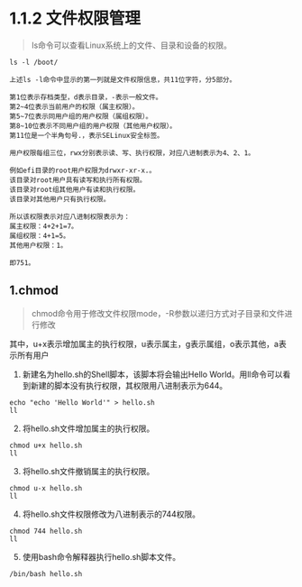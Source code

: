 # 1.1.2 文件权限管理

>ls命令可以查看Linux系统上的文件、目录和设备的权限。

```
ls -l /boot/

上述ls -l命令中显示的第一列就是文件权限信息，共11位字符，分5部分。

第1位表示存档类型，d表示目录，-表示一般文件。
第2~4位表示当前用户的权限（属主权限）。
第5~7位表示同用户组的用户权限（属组权限）。
第8~10位表示不同用户组的用户权限（其他用户权限）。
第11位是一个半角句号.，表示SELinux安全标签。

用户权限每组三位，rwx分别表示读、写、执行权限，对应八进制表示为4、2、1。

例如efi目录的root用户权限为drwxr-xr-x.。
该目录对root用户具有读写和执行所有权限。
该目录对root组其他用户有读和执行权限。
该目录对其他用户只有执行权限。

所以该权限表示对应八进制权限表示为：
属主权限：4+2+1=7。
属组权限：4+1=5。
其他用户权限：1。

即751。
```

## 1.chmod

>chmod命令用于修改文件权限mode，-R参数以递归方式对子目录和文件进行修改

其中，u+x表示增加属主的执行权限，u表示属主，g表示属组，o表示其他，a表示所有用户

1.  新建名为hello.sh的Shell脚本，该脚本将会输出Hello World。用ll命令可以看到新建的脚本没有执行权限，其权限用八进制表示为644。

```
echo "echo 'Hello World'" > hello.sh
ll
```

2.  将hello.sh文件增加属主的执行权限。

```
chmod u+x hello.sh
ll
```

3.  将hello.sh文件撤销属主的执行权限。

```
chmod u-x hello.sh
ll
```

4.  将hello.sh文件权限修改为八进制表示的744权限。

```
chmod 744 hello.sh
ll
```

5.  使用bash命令解释器执行hello.sh脚本文件。

```
/bin/bash hello.sh
```

